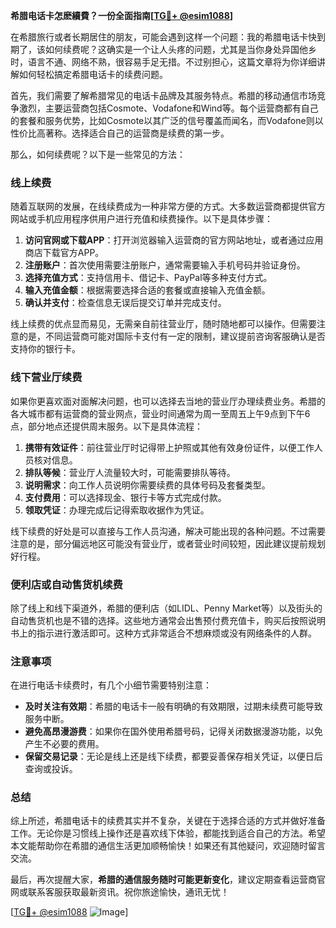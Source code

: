 **希腊电话卡怎麽續費？一份全面指南[[TG💪+ @esim1088](https://t.me/s/esim1088)]**

在希腊旅行或者长期居住的朋友，可能会遇到这样一个问题：我的希腊电话卡快到期了，该如何续费呢？这确实是一个让人头疼的问题，尤其是当你身处异国他乡时，语言不通、网络不熟，很容易手足无措。不过别担心，这篇文章将为你详细讲解如何轻松搞定希腊电话卡的续费问题。

首先，我们需要了解希腊常见的电话卡品牌及其服务特点。希腊的移动通信市场竞争激烈，主要运营商包括Cosmote、Vodafone和Wind等。每个运营商都有自己的套餐和服务优势，比如Cosmote以其广泛的信号覆盖而闻名，而Vodafone则以性价比高著称。选择适合自己的运营商是续费的第一步。

那么，如何续费呢？以下是一些常见的方法：

### **线上续费**
随着互联网的发展，在线续费成为一种非常方便的方式。大多数运营商都提供官方网站或手机应用程序供用户进行充值和续费操作。以下是具体步骤：
1. **访问官网或下载APP**：打开浏览器输入运营商的官方网站地址，或者通过应用商店下载官方APP。
2. **注册账户**：首次使用需要注册账户，通常需要输入手机号码并验证身份。
3. **选择充值方式**：支持信用卡、借记卡、PayPal等多种支付方式。
4. **输入充值金额**：根据需要选择合适的套餐或直接输入充值金额。
5. **确认并支付**：检查信息无误后提交订单并完成支付。

线上续费的优点显而易见，无需亲自前往营业厅，随时随地都可以操作。但需要注意的是，不同运营商可能对国际卡支付有一定的限制，建议提前咨询客服确认是否支持你的银行卡。

### **线下营业厅续费**
如果你更喜欢面对面解决问题，也可以选择去当地的营业厅办理续费业务。希腊的各大城市都有运营商的营业网点，营业时间通常为周一至周五上午9点到下午6点，部分地点还提供周末服务。以下是具体流程：
1. **携带有效证件**：前往营业厅时记得带上护照或其他有效身份证件，以便工作人员核对信息。
2. **排队等候**：营业厅人流量较大时，可能需要排队等待。
3. **说明需求**：向工作人员说明你需要续费的具体号码及套餐类型。
4. **支付费用**：可以选择现金、银行卡等方式完成付款。
5. **领取凭证**：办理完成后记得索取收据作为凭证。

线下续费的好处是可以直接与工作人员沟通，解决可能出现的各种问题。不过需要注意的是，部分偏远地区可能没有营业厅，或者营业时间较短，因此建议提前规划好行程。

### **便利店或自动售货机续费**
除了线上和线下渠道外，希腊的便利店（如LIDL、Penny Market等）以及街头的自动售货机也是不错的选择。这些地方通常会出售预付费充值卡，购买后按照说明书上的指示进行激活即可。这种方式非常适合不想麻烦或没有网络条件的人群。

### **注意事项**
在进行电话卡续费时，有几个小细节需要特别注意：
- **及时关注有效期**：希腊的电话卡一般有明确的有效期限，过期未续费可能导致服务中断。
- **避免高昂漫游费**：如果你在国外使用希腊号码，记得关闭数据漫游功能，以免产生不必要的费用。
- **保留交易记录**：无论是线上还是线下续费，都要妥善保存相关凭证，以便日后查询或投诉。

### **总结**
综上所述，希腊电话卡的续费其实并不复杂，关键在于选择合适的方式并做好准备工作。无论你是习惯线上操作还是喜欢线下体验，都能找到适合自己的方法。希望本文能帮助你在希腊的通信生活更加顺畅愉快！如果还有其他疑问，欢迎随时留言交流。

最后，再次提醒大家，**希腊的通信服务随时可能更新变化**，建议定期查看运营商官网或联系客服获取最新资讯。祝你旅途愉快，通讯无忧！

[[TG💪+ @esim1088](https://t.me/s/esim1088) ![Image](https://i.postimg.cc/4NQfJmqS/Snipaste-2025-05-13-00-14-12.png)]